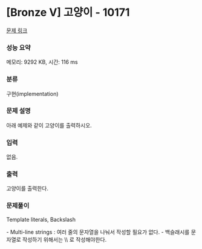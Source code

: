 # [Bronze V] 고양이 - 10171 

[문제 링크](https://www.acmicpc.net/problem/10171) 

### 성능 요약

메모리: 9292 KB, 시간: 116 ms

### 분류

구현(implementation)

### 문제 설명

<p>아래 예제와 같이 고양이를 출력하시오.</p>

### 입력 

 <p>없음.</p>

### 출력 

 <p>고양이를 출력한다.</p>

### 문제풀이

<p>Template literals, Backslash</p>
- Multi-line strings : 여러 줄의 문자열을 나눠서 작성할 필요가 없다. 
- 백슬래시를 문자열로 작성하기 위해서는 \\ 로 작성해야한다.
